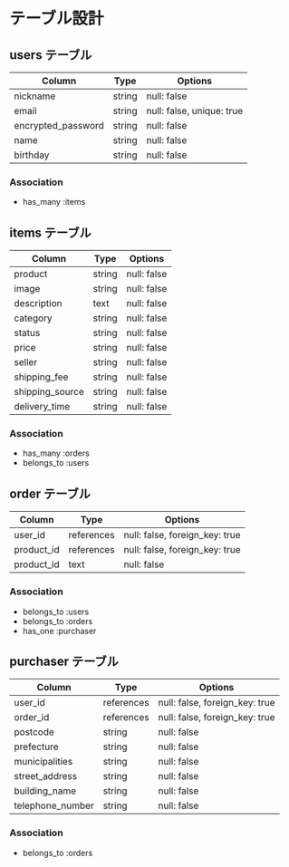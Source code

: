 # テーブル設計

## users テーブル

| Column             | Type   | Options     |
| ------------------ | ------ | ----------- |
| nickname           | string | null: false |
| email              | string | null: false, unique: true |
| encrypted_password | string | null: false |
| name               | string | null: false |
| birthday           | string | null: false |

### Association

- has_many :items

## items テーブル

| Column          | Type   | Options     |
| --------------- | ------ | ----------- |
| product         | string | null: false |
| image           | string | null: false |
| description     | text   | null: false |
| category        | string | null: false |
| status          | string | null: false |
| price           | string | null: false |
| seller          | string | null: false |
| shipping_fee    | string | null: false |
| shipping_source | string | null: false |
| delivery_time   | string | null: false |

### Association

- has_many :orders
- belongs_to :users

## order テーブル

| Column     | Type       | Options     |
| ---------- | ---------- | ----------- |
| user_id    | references | null: false, foreign_key: true |
| product_id | references | null: false, foreign_key: true |
| product_id | text       | null: false |

### Association

- belongs_to :users
- belongs_to :orders
- has_one :purchaser

## purchaser テーブル

| Column            | Type       | Options     |
| ----------------- | ---------- | ----------- |
| user_id           | references | null: false, foreign_key: true |
| order_id          | references | null: false, foreign_key: true |
| postcode          | string     | null: false |
| prefecture        | string     | null: false |
| municipalities    | string     | null: false |
| street_address    | string     | null: false |
| building_name     | string     | null: false |
| telephone_number  | string     | null: false |

### Association

- belongs_to :orders
